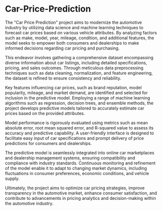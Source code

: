 # Car-Price-Prediction
The "Car Price Prediction" project aims to modernize the automotive industry by utilizing data science and machine learning techniques to forecast car prices based on various vehicle attributes. By analyzing factors such as make, model, year, mileage, condition, and additional features, the model seeks to empower both consumers and dealerships to make informed decisions regarding car pricing and purchasing.

This endeavor involves gathering a comprehensive dataset encompassing diverse information about car listings, including detailed specifications, pricing, and sales outcomes. Through meticulous data preprocessing techniques such as data cleaning, normalization, and feature engineering, the dataset is refined to ensure consistency and reliability.

Key features influencing car prices, such as brand reputation, model popularity, mileage, and market demand, are identified and selected for inclusion in the predictive model. Employing a range of machine learning algorithms such as regression, decision trees, and ensemble methods, the project develops predictive models tailored to accurately estimate car prices based on the provided attributes.

Model performance is rigorously evaluated using metrics such as mean absolute error, root mean squared error, and R-squared value to assess its accuracy and predictive capability. A user-friendly interface is designed to facilitate easy input of car specifications and prompt delivery of price predictions for consumers and dealerships.

The predictive model is seamlessly integrated into online car marketplaces and dealership management systems, ensuring compatibility and compliance with industry standards. Continuous monitoring and refinement of the model enable it to adapt to changing market dynamics, including fluctuations in consumer preferences, economic conditions, and vehicle supply.

Ultimately, the project aims to optimize car pricing strategies, improve transparency in the automotive market, enhance consumer satisfaction, and contribute to advancements in pricing analytics and decision-making within the automotive industry.
